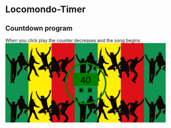 # Locomondo-Timer
## Countdown program
When you click play the counter decreases and the song begins
![Screenshot](LocoImage.png)
